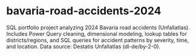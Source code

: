 # bavaria-road-accidents-2024
SQL portfolio project analyzing 2024 Bavaria road accidents (Unfallatlas). Includes Power Query cleaning, dimensional modeling, lookup tables for districts/regions, and SQL queries for accident patterns by severity, time, and location. Data source: Destatis Unfallatlas (dl-de/by-2-0).
